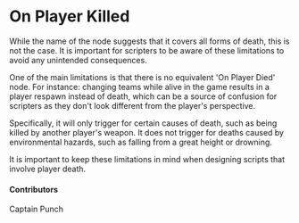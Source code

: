 # On Player Killed

While the name of the node suggests that it covers all forms of death, this is not the case. It is important for scripters to be aware of these limitations to avoid any unintended consequences.

One of the main limitations is that there is no equivalent 'On Player Died' node. For instance: changing teams while alive in the game results in a player respawn instead of death, which can be a source of confusion for scripters as they don't look different from the player's perspective.

Specifically, it will only trigger for certain causes of death, such as being killed by another player's weapon. It does not trigger for deaths caused by environmental hazards, such as falling from a great height or drowning.

It is important to keep these limitations in mind when designing scripts that involve player death.

#### Contributors
Captain Punch
